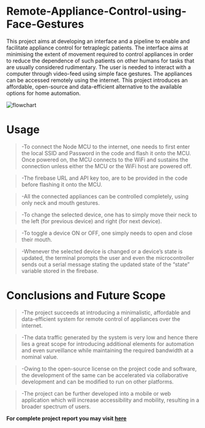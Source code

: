 # Remote-Appliance-Control-using-Face-Gestures
This project aims at developing an interface and a pipeline to enable and facilitate appliance control for tetraplegic patients. The interface aims at minimising the extent of movement required to control appliances in order to reduce the dependence of such patients on other humans for tasks that are usually considered rudimentary. The user is needed to interact with a computer through video-feed using simple face gestures. The appliances can be accessed remotely using the internet. This project introduces an affordable, open-source and data-efficient alternative to the available options for home automation.

![flowchart](https://user-images.githubusercontent.com/84242743/120638792-3778dd00-c48e-11eb-81ea-a1d967f5c2a6.jpg)


# Usage
> -To connect the Node MCU to the internet, one needs to first enter the local SSID and Password in the code and flash it onto the MCU. Once powered on, the MCU connects to the WiFi and sustains the connection unless either the MCU or the WiFi host are powered off.

> -The firebase URL and API key too, are to be provided in the code before flashing it onto the MCU.

> -All the connected appliances can be controlled completely, using only neck and mouth gestures.

> -To change the selected device, one has to simply move their neck to the left (for previous device) and right (for next device).

> -To toggle a device ON or OFF, one simply needs to open and close their mouth.

> -Whenever the selected device is changed or a device’s state is updated, the terminal prompts the user and even the microcontroller sends out a serial message stating the updated state of the “state” variable stored in the firebase.

# Conclusions and Future Scope

> -The project succeeds at introducing a minimalistic, affordable and data-efficient system for remote control of appliances over the internet.

> -The data traffic generated by the system is very low and hence there lies a great scope for introducing additional elements for automation and even surveillance while maintaining the required bandwidth at a nominal value.

> -Owing to the open-source license on the project code and software, the development of the same can be accelerated via collaborative development and can be modified to run on other platforms.

> -The project can be further developed into a mobile or web application which will increase accessibility and mobility, resulting in a broader spectrum of users.


**For complete project report you may visit [here](https://drive.google.com/file/d/19FZaqPcMXYSDKQeJIvwGwo36cGfOsrjx/view)**
